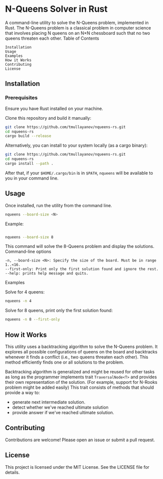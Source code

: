 # N-Queens Solver in Rust

A command-line utility to solve the N-Queens problem, implemented in Rust. The N-Queens problem is a classical problem in computer science that involves placing N queens on an N×N chessboard such that no two queens threaten each other.
Table of Contents

    Installation
    Usage
    Examples
    How it Works
    Contributing
    License

## Installation

### Prerequisites

Ensure you have Rust installed on your machine.

Clone this repository and build it manually:

```bash
git clone https://github.com/tmullayanov/nqueens-rs.git
cd nqueens-rs
cargo build --release
```

Alternatively, you can install to your system locally (as a cargo binary):
```bash
git clone https://github.com/tmullayanov/nqueens-rs.git
cd nqueens-rs
cargo install --path .
```

After that, if your `$HOME/.cargo/bin` is in `$PATH`, `nqueens` will be available to you in your command line.


## Usage

Once installed, run the utility from the command line.

```bash
nqueens --board-size <N>
```

Example:

```bash

nqueens --board-size 8
```

This command will solve the 8-Queens problem and display the solutions.
Command-line options

    -n, --board-size <N>: Specify the size of the board. Must be in range 1..<16.
    --first-only: Print only the first solution found and ignore the rest.
    --help: prints help message and quits. 

Examples

Solve for 4 queens:

```bash
nqueens -n 4
```

Solve for 8 queens, print only the first solution found:
```bash
nqueens -n 8 --first-only
```

## How it Works

This utility uses a backtracking algorithm to solve the N-Queens problem. It explores all possible configurations of queens on the board and backtracks whenever it finds a conflict (i.e., two queens threaten each other). This method efficiently finds one or all solutions to the problem.

Backtracking algorithm is generalized and might be reused for other tasks as long as the programmer implements trait `TraversalNode<T>` and provides their own representation of the solution.
(For example, support for N-Rooks problem might be added easily)
This trait consists of methods that should provide a way to:
- generate next intermediate solution.
- detect whether we've reached ultimate solution
- provide answer if we've reached ultimate solution.

## Contributing

Contributions are welcome! Please open an issue or submit a pull request.

## License

This project is licensed under the MIT License. See the LICENSE file for details.